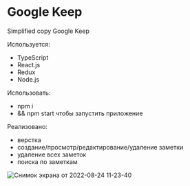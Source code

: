 # Google Keep

Simplified copy Google Keep

Используется:
* TypeScript
* React.js
* Redux
* Node.js

Использовать:
* npm i
* && npm start чтобы запустить приложение

Реализовано:
* верстка
* создание/просмотр/редактирование/удаление заметки 
* удаление всех заметок
* поиска по заметкам

![Снимок экрана от 2022-08-24 11-23-40](https://user-images.githubusercontent.com/72496042/186368757-a3b1bbe6-eb8d-4b88-aba8-051e0f7b2169.png)

